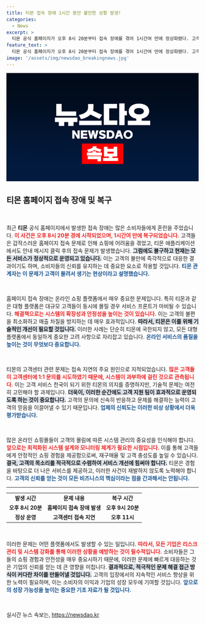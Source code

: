 ```yaml
---
title: 티몬 접속 장애 1시간 동안 불안한 상황 발생!
categories:
  - News
excerpt: >
  티몬 공식 홈페이지가 오후 8시 20분부터 접속 장애를 겪어 1시간여 만에 정상화됐다. 고객센터에 몰린 이용자들로 인해 발생한 이번 사태, 문제의 원인은 무엇일까? 클릭해 확인해보세요!
feature_text: >
  티몬 공식 홈페이지가 오후 8시 20분부터 접속 장애를 겪어 1시간여 만에 정상화됐다. 고객센터에 몰린 이용자들로 인해 발생한 이번 사태, 문제의 원인은 무엇일까? 클릭해 확인해보세요!
image: '/assets/img/newsdao_breakingnews.jpg'
---
```


<p><img src="/assets/img/newsdao_breakingnews.jpg" alt="implanttips 속보" /></p>

<h2 data-ke-size="size26">티몬 홈페이지 접속 장애 및 복구</h2>

<p data-ke-size="size16">&nbsp;</p>

<p>최근 <strong>티몬</strong> 공식 홈페이지에서 발생한 접속 장애는 많은 소비자들에게 혼란을 주었습니다. <b><span style="color: #ee2323;">이 사건은 오후 8시 20분 경에 시작되었으며, 1시간여 만에 복구되었습니다.</span></b> 고객들은 갑작스러운 홈페이지 접속 문제로 인해 쇼핑에 어려움을 겪었고, 티몬 애플리케이션에서도 안내 메시지 클릭 후의 접속 문제가 발생했습니다. <b><span style="background-color: #21538527;">그럼에도 불구하고 현재는 모든 서비스가 정상적으로 운영되고 있습니다.</span></b> 이는 고객의 불만에 즉각적으로 대응한 결과이기도 하며, 소비자들의 신뢰를 유지하는 데 중요한 요소로 작용할 것입니다. <b><span style="color: #1a5490;">티몬 관계자는 이 문제가 고객이 몰려서 생기는 현상이라고 설명했습니다.</span></b></p>

<p data-ke-size="size16">&nbsp;</p>

<p>홈페이지 접속 장애는 온라인 쇼핑 플랫폼에서 매우 중요한 문제입니다. 특히 티몬과 같은 대형 플랫폼은 대규모 고객들이 동시에 몰릴 경우 서비스 프론트가 마비될 수 있습니다. <b><span style="color: #ee2323;">해결책으로는 시스템의 확장성과 안정성을 높이는 것이 있습니다.</span></b> 이는 고객의 불편을 최소화하고 매출 차질을 방지하는 데 매우 효과적입니다. <b><span style="background-color: #21538527;">따라서, 티몬은 이를 위해 기술적인 개선이 필요할 것입니다.</span></b> 이러한 사례는 단순히 티몬에 국한되지 않고, 모든 대형 플랫폼에서 동일하게 중요한 고려 사항으로 자리잡고 있습니다. <b><span style="color: #1a5490;">온라인 서비스의 품질을 높이는 것이 무엇보다 중요합니다.</span></b></p>

<p data-ke-size="size16">&nbsp;</p>

<p>티몬의 고객센터 관련 문제는 접속 지연의 주요 원인으로 지적되었습니다. <b><span style="color: #ee2323;">많은 고객들이 고객센터에 1:1 문의를 시도하였기 때문에, 시스템이 과부하에 걸린 것으로 관측됩니다.</span></b> 이는 고객 서비스 천국이 되기 위한 티몬의 의지를 증명하지만, 기술적 문제는 여전히 고민해야 할 과제입니다. <b><span style="background-color: #21538527;">더욱이, 이러한 순간에도 고객 지원 팀이 효과적으로 운영되도록 하는 것이 중요합니다.</span></b> 고객의 문의에 신속히 반응하고 문제를 해결하는 능력이 고객의 믿음을 이끌어낼 수 있기 때문입니다. <b><span style="color: #1a5490;">업체의 신뢰도는 이러한 비상 상황에서 더욱 평가받습니다.</span></b></p>

<p data-ke-size="size16">&nbsp;</p>

<p>많은 온라인 쇼핑몰들이 고객의 몰림에 따른 시스템 관리의 중요성을 인식해야 합니다. <b><span style="color: #ee2323;">앞으로는 최적화된 시스템 설계와 모니터링 체계가 필요한 시점입니다.</span></b> 이를 통해 고객들에게 안정적인 쇼핑 경험을 제공함으로써, 재구매율 및 고객 충성도를 높일 수 있습니다. <b><span style="background-color: #21538527;">결국, 고객의 목소리를 적극적으로 수렴하여 서비스 개선에 힘써야 합니다.</span></b> 티몬은 경험을 바탕으로 더 나은 서비스를 제공하고, 이러한 사건이 재발하지 않도록 노력해야 합니다. <b><span style="color: #1a5490;">고객의 신뢰를 얻는 것이 모든 비즈니스의 핵심이라는 점을 간과해서는 안됩니다.</span></b></p>

<hr />

<table style="width:100%;">
    <tr>
        <td style="text-align: center; height: 17px;"><b>발생 시간</b></td>
        <td style="text-align: center; height: 17px;"><b>문제 내용</b></td>
        <td style="text-align: center; height: 17px;"><b>복구 시간</b></td>
    </tr>
    <tr>
        <td style="text-align: center; height: 17px;"><b>오후 8시 20분</b></td>
        <td style="text-align: center; height: 17px;"><b>홈페이지 접속 장애 발생</b></td>
        <td style="text-align: center; height: 17px;"><b>오후 9시 20분</b></td>
    </tr>
    <tr>
        <td style="text-align: center; height: 17px;"><b>정상 운영</b></td>
        <td style="text-align: center; height: 17px;"><b>고객센터 접속 지연</b></td>
        <td style="text-align: center; height: 17px;"><b>오후 11시</b></td>
    </tr>
</table>

<p data-ke-size="size16">&nbsp;</p>

<p>이러한 문제는 어떤 플랫폼에서도 발생할 수 있는 일입니다. <b><span style="color: #ee2323;">따라서, 모든 기업은 리스크 관리 및 시스템 강화를 통해 이러한 상황을 예방하는 것이 필수적입니다.</span></b> 소비자들은 그들의 쇼핑 경험과 안전성을 매우 중요시하기 때문에, 이러한 문제에 빠르게 대응하는 것은 기업의 신뢰를 얻는 데 큰 영향을 미칩니다. <b><span style="background-color: #21538527;">결과적으로, 적극적인 문제 해결 접근 방식이 커다란 차이를 만들어낼 것입니다.</span></b> 고객의 입장에서의 지속적인 서비스 향상을 위한 노력이 필요하며, 이는 소비자의 이익과 기업의 성장 모두에 기여할 것입니다. <b><span style="color: #1a5490;">앞으로의 성장 가능성을 높이는 중요한 기초 자료가 될 것입니다.</span></b></p>

<p data-ke-size="size16">&nbsp;</p>
실시간 뉴스 속보는, <a href="https://newsdao.kr" rel="dofollow">https://newsdao.kr</a>


